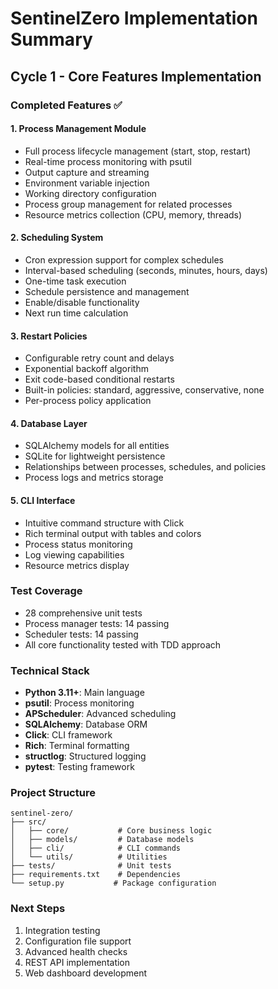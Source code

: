 # SentinelZero Implementation Summary

## Cycle 1 - Core Features Implementation

### Completed Features ✅

#### 1. Process Management Module
- Full process lifecycle management (start, stop, restart)
- Real-time process monitoring with psutil
- Output capture and streaming
- Environment variable injection
- Working directory configuration
- Process group management for related processes
- Resource metrics collection (CPU, memory, threads)

#### 2. Scheduling System
- Cron expression support for complex schedules
- Interval-based scheduling (seconds, minutes, hours, days)
- One-time task execution
- Schedule persistence and management
- Enable/disable functionality
- Next run time calculation

#### 3. Restart Policies
- Configurable retry count and delays
- Exponential backoff algorithm
- Exit code-based conditional restarts
- Built-in policies: standard, aggressive, conservative, none
- Per-process policy application

#### 4. Database Layer
- SQLAlchemy models for all entities
- SQLite for lightweight persistence
- Relationships between processes, schedules, and policies
- Process logs and metrics storage

#### 5. CLI Interface
- Intuitive command structure with Click
- Rich terminal output with tables and colors
- Process status monitoring
- Log viewing capabilities
- Resource metrics display

### Test Coverage
- 28 comprehensive unit tests
- Process manager tests: 14 passing
- Scheduler tests: 14 passing
- All core functionality tested with TDD approach

### Technical Stack
- **Python 3.11+**: Main language
- **psutil**: Process monitoring
- **APScheduler**: Advanced scheduling
- **SQLAlchemy**: Database ORM
- **Click**: CLI framework
- **Rich**: Terminal formatting
- **structlog**: Structured logging
- **pytest**: Testing framework

### Project Structure
```
sentinel-zero/
├── src/
│   ├── core/           # Core business logic
│   ├── models/         # Database models
│   ├── cli/            # CLI commands
│   └── utils/          # Utilities
├── tests/              # Unit tests
├── requirements.txt    # Dependencies
└── setup.py           # Package configuration
```

### Next Steps
1. Integration testing
2. Configuration file support
3. Advanced health checks
4. REST API implementation
5. Web dashboard development

<!-- FEATURES_STATUS: PARTIAL_COMPLETE -->